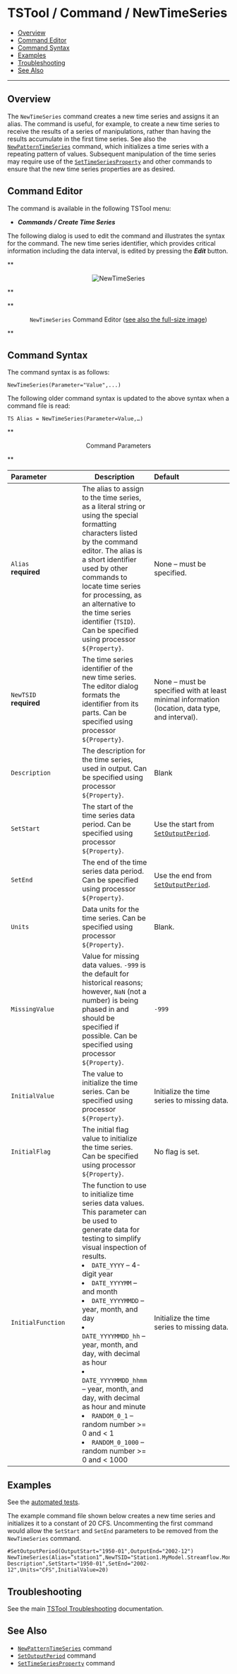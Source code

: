# TSTool / Command / NewTimeSeries #

*   [Overview](#overview)
*   [Command Editor](#command-editor)
*   [Command Syntax](#command-syntax)
*   [Examples](#examples)
*   [Troubleshooting](#troubleshooting)
*   [See Also](#see-also)

-------------------------

## Overview ##

The `NewTimeSeries` command creates a new time series and assigns it an alias.
The command is useful, for example, to create a new time series to
receive the results of a series of manipulations,
rather than having the results accumulate in the first time series.
See also the
[`NewPatternTimeSeries`](../NewPatternTimeSeries/NewPatternTimeSeries.md) command,
which initializes a time series with a repeating pattern of values.
Subsequent manipulation of the time series may require use of the
[`SetTimeSeriesProperty`](../SetTimeSeriesProperty/SetTimeSeriesProperty.md) and
other commands to ensure that the new time series properties are as desired.  

## Command Editor ##

The command is available in the following TSTool menu:

*   ***Commands / Create Time Series***

The following dialog is used to edit the command and illustrates the syntax for the command.
The new time series identifier, which provides critical information including the data interval,
is edited by pressing the ***Edit*** button.

**<p style="text-align: center;">
![NewTimeSeries](NewTimeSeries.png)
</p>**

**<p style="text-align: center;">
`NewTimeSeries` Command Editor (<a href="../NewTimeSeries.png">see also the full-size image</a>)
</p>**

## Command Syntax ##

The command syntax is as follows:

```text
NewTimeSeries(Parameter="Value",...)
```
The following older command syntax is updated to the above syntax when a command file is read:

```
TS Alias = NewTimeSeries(Parameter=Value,…)
```

**<p style="text-align: center;">
Command Parameters
</p>**

|**Parameter**&nbsp;&nbsp;&nbsp;&nbsp;&nbsp;&nbsp;&nbsp;&nbsp;&nbsp;&nbsp;&nbsp;&nbsp;&nbsp;&nbsp;&nbsp;|**Description**|**Default**&nbsp;&nbsp;&nbsp;&nbsp;&nbsp;&nbsp;&nbsp;&nbsp;&nbsp;&nbsp;&nbsp;&nbsp;&nbsp;&nbsp;&nbsp;&nbsp;&nbsp;&nbsp;&nbsp;&nbsp;&nbsp;&nbsp;&nbsp;&nbsp;&nbsp;&nbsp;&nbsp;|
|--------------|-----------------|-----------------|
|`Alias`<br>**required**|The alias to assign to the time series, as a literal string or using the special formatting characters listed by the command editor.  The alias is a short identifier used by other commands to locate time series for processing, as an alternative to the time series identifier (`TSID`).  Can be specified using processor `${Property}`.|None – must be specified.|
|`NewTSID`<br>**required**|The time series identifier of the new time series.  The editor dialog formats the identifier from its parts.  Can be specified using processor `${Property}`.|None – must be specified with at least minimal information (location, data type, and interval).|
|`Description`|The description for the time series, used in output.  Can be specified using processor `${Property}`.|Blank|
|`SetStart`|The start of the time series data period.  Can be specified using processor `${Property}`.|Use the start from [`SetOutputPeriod`](../SetOutputPeriod/SetOutputPeriod.md).|
|`SetEnd`|The end of the time series data period.  Can be specified using processor `${Property}`.|Use the end from [`SetOutputPeriod`](../SetOutputPeriod/SetOutputPeriod.md).|
|`Units`|Data units for the time series.  Can be specified using processor `${Property}`.|Blank.|
|`MissingValue`|Value for missing data values.  `-999` is the default for historical reasons; however, `NaN` (not a number) is being phased in and should be specified if possible.  Can be specified using processor `${Property}`.|`-999`|
|`InitialValue`|The value to initialize the time series.  Can be specified using processor `${Property}`.|Initialize the time series to missing data.|
|`InitialFlag`|The initial flag value to initialize the time series.  Can be specified using processor `${Property}`.|No flag is set.|
|`InitialFunction`|The function to use to initialize time series data values.  This parameter can be used to generate data for testing to simplify visual inspection of results.</ul><li>`DATE_YYYY` – 4-digit year</li><li>`DATE_YYYYMM` – and month</li><li>`DATE_YYYYMMDD` – year, month, and day</li><li>`DATE_YYYYMMDD_hh` – year, month, and day, with decimal as hour</li><li>`DATE_YYYYMMDD_hhmm` – year, month, and day, with decimal as hour and minute</li><li>`RANDOM_0_1` – random number >= 0 and < 1</li><li>`RANDOM_0_1000` – random number >= 0 and < 1000</li></ul>|Initialize the time series to missing data.|

## Examples ##

See the [automated tests](https://github.com/OpenCDSS/cdss-app-tstool-test/tree/master/test/commands/NewTimeSeries).

The example command file shown below creates a new time series and
initializes it to a constant of 20 CFS.
Uncommenting the first command would allow the `SetStart` and `SetEnd`
parameters to be removed from the `NewTimeSeries` command.

```
#SetOutputPeriod(OutputStart="1950-01",OutputEnd="2002-12")
NewTimeSeries(Alias=”station1”,NewTSID="Station1.MyModel.Streamflow.Month",Description="Example Description",SetStart="1950-01",SetEnd="2002-12",Units="CFS",InitialValue=20)
```

## Troubleshooting ##

See the main [TSTool Troubleshooting](../../troubleshooting/troubleshooting.md) documentation.

## See Also ##

*   [`NewPatternTimeSeries`](../NewPatternTimeSeries/NewPatternTimeSeries.md) command
*   [`SetOutputPeriod`](../SetOutputPeriod/SetOutputPeriod.md) command
*   [`SetTimeSeriesProperty`](../SetTimeSeriesProperty/SetTimeSeriesProperty.md) command
